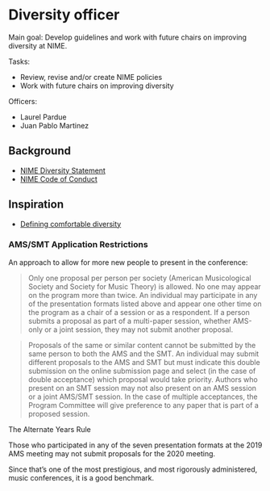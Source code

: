 # Diversity officer

Main goal: Develop guidelines and work with future chairs on improving diversity at NIME.

Tasks:

- Review, revise and/or create NIME policies
- Work with future chairs on improving diversity

Officers:

- Laurel Pardue
- Juan Pablo Martinez

## Background

- [NIME Diversity Statement](http://www.nime.org/diversity/)
- [NIME Code of Conduct](http://www.nime.org/code-of-conduct/)

## Inspiration

- [Defining comfortable diversity](https://www.futurelearn.com/courses/diversity-inclusion-awareness/0/steps/39907)


### AMS/SMT Application Restrictions

An approach to allow for more new people to present in the conference: 

> Only one proposal per person per society (American Musicological Society and Society for Music Theory) is allowed. No one may appear on the program more than twice. An individual may participate in any of the presentation formats listed above and appear one other time on the program as a chair of a session or as a respondent. If a person submits a proposal as part of a multi-paper session, whether AMS-only or a joint session, they may not submit another proposal.

> Proposals of the same or similar content cannot be submitted by the same person to both the AMS and the SMT. An individual may submit different proposals to the AMS and SMT but must indicate this double submission on the online submission page and select (in the case of double acceptance) which proposal would take priority. Authors who present on an SMT session may not also present on an AMS session or a joint AMS/SMT session. In the case of multiple acceptances, the Program Committee will give preference to any paper that is part of a proposed session.



The Alternate Years Rule

Those who participated in any of the seven presentation formats at the 2019 AMS meeting may not submit proposals for the 2020 meeting.



Since that’s one of the most prestigious, and most rigorously administered, music conferences, it is a good benchmark.
